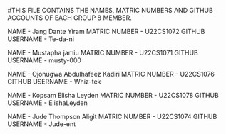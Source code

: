 #THIS FILE CONTAINS THE NAMES, MATRIC NUMBERS AND GITHUB ACCOUNTS OF EACH GROUP 8 MEMBER.

NAME - Jang Dante Yiram
MATRIC NUMBER - U22CS1072
GITHUB USERNAME - Te-da-ni


NAME - Mustapha jamiu
MATRIC NUMBER - U22CS1071
GITHUB USERNAME - musty-000


NAME - Ojonugwa Abdulhafeez Kadiri
MATRIC NUMBER - U22CS1076
GITHUB USERNAME - Whiz-tek


NAME - Kopsam Elisha Leyden
MATRIC NUMBER - U22CS1078
GITHUB USERNAME - ElishaLeyden


NAME - Jude Thompson Aligit
MATRIC NUMBER - U22CS1074
GITHUB USERNAME - Jude-ent
